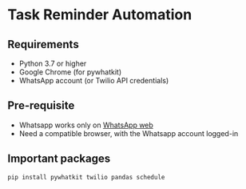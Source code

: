 # Task Reminder Automation

## Requirements

- Python 3.7 or higher
- Google Chrome (for pywhatkit)
- WhatsApp account (or Twilio API credentials)

## Pre-requisite

- Whatsapp works only on [WhatsApp web](https://web.whatsapp.com)
- Need a compatible browser, with the Whatsapp account logged-in


## Important packages

```bash
pip install pywhatkit twilio pandas schedule
